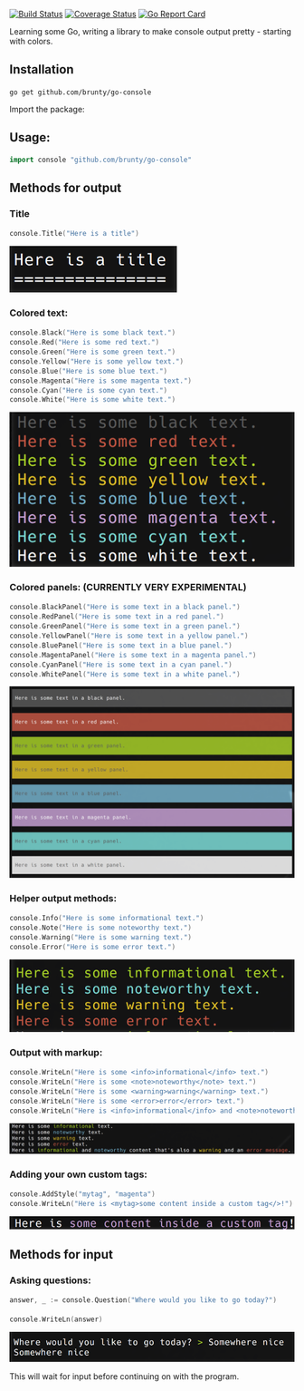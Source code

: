 [![Build Status](https://travis-ci.org/Brunty/go-console.svg?branch=master)](https://travis-ci.org/Brunty/go-console) [![Coverage Status](https://coveralls.io/repos/github/Brunty/go-console/badge.svg)](https://coveralls.io/github/Brunty/go-console) [![Go Report Card](https://goreportcard.com/badge/github.com/brunty/go-console)](https://goreportcard.com/report/github.com/brunty/go-console)

Learning some Go, writing a library to make console output pretty - starting with colors.


## Installation

`go get github.com/brunty/go-console`

Import the package:

## Usage:

```go
import console "github.com/brunty/go-console"
```

## Methods for output

### Title

```go
console.Title("Here is a title")
```

![](docs/images/title.png)

### Colored text:
```go
console.Black("Here is some black text.")
console.Red("Here is some red text.")
console.Green("Here is some green text.")
console.Yellow("Here is some yellow text.")
console.Blue("Here is some blue text.")
console.Magenta("Here is some magenta text.")
console.Cyan("Here is some cyan text.")
console.White("Here is some white text.")
```

![](docs/images/colors.png)

### Colored panels: (CURRENTLY VERY EXPERIMENTAL)
```go
console.BlackPanel("Here is some text in a black panel.")
console.RedPanel("Here is some text in a red panel.")
console.GreenPanel("Here is some text in a green panel.")
console.YellowPanel("Here is some text in a yellow panel.")
console.BluePanel("Here is some text in a blue panel.")
console.MagentaPanel("Here is some text in a magenta panel.")
console.CyanPanel("Here is some text in a cyan panel.")
console.WhitePanel("Here is some text in a white panel.")
```

![](docs/images/coloredpanels.png)

### Helper output methods:
```go
console.Info("Here is some informational text.")
console.Note("Here is some noteworthy text.")
console.Warning("Here is some warning text.")
console.Error("Here is some error text.")
```

![](docs/images/helpers.png)

### Output with markup:
```go
console.WriteLn("Here is some <info>informational</info> text.")
console.WriteLn("Here is some <note>noteworthy</note> text.")
console.WriteLn("Here is some <warning>warning</warning> text.")
console.WriteLn("Here is some <error>error</error> text.")
console.WriteLn("Here is <info>informational</info> and <note>noteworthy</note> content that's also a <warning>warning</warning> and an <error>error message</error>.")
```

![](docs/images/markup.png)

### Adding your own custom tags:
```go
console.AddStyle("mytag", "magenta")
console.WriteLn("Here is <mytag>some content inside a custom tag</>!")
```

![](docs/images/customtags.png)

## Methods for input

### Asking questions:

```go
answer, _ := console.Question("Where would you like to go today?")

console.WriteLn(answer)
```

![](docs/images/question.png)

This will wait for input before continuing on with the program.
